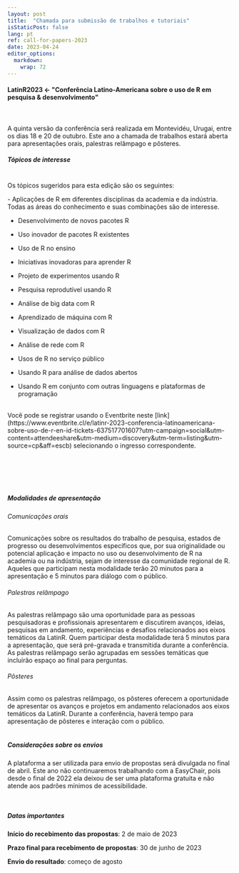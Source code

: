 ```yaml
---
layout: post
title:  "Chamada para submissão de trabalhos e tutoriais"
isStaticPost: false
lang: pt
ref: call-for-papers-2023
date: 2023-04-24
editor_options: 
  markdown: 
    wrap: 72
---
```


#### LatinR2023 \<- "Conferência Latino-Americana sobre o uso de R em pesquisa & desenvolvimento"

<br> <br> A quinta versão da conferência será realizada em Montevidéu,
Urugai, entre os dias 18 e 20 de outubro. Este ano a chamada de
trabalhos estará aberta para apresentações orais, palestras relâmpago e
pôsteres. <br>

##### Tópicos de interesse

<br> Os tópicos sugeridos para esta edição são os seguintes:

\- Aplicações de R em diferentes disciplinas da academia e da indústria.
Todas as áreas do conhecimento e suas combinações são de interesse.

-   Desenvolvimento de novos pacotes R

-   Uso inovador de pacotes R existentes

-   Uso de R no ensino

-   Iniciativas inovadoras para aprender R

-   Projeto de experimentos usando R

-   Pesquisa reprodutível usando R

-   Análise de big data com R

-   Aprendizado de máquina com R

-   Visualização de dados com R

-   Análise de rede com R

-   Usos de R no serviço público

-   Usando R para análise de dados abertos

-   Usando R em conjunto com outras linguagens e plataformas de
    programação

<br>

<div class="boxBorder">
Você pode se registrar usando o Eventbrite neste [link](https://www.eventbrite.cl/e/latinr-2023-conferencia-latinoamericana-sobre-uso-de-r-en-id-tickets-637517701607?utm-campaign=social&utm-content=attendeeshare&utm-medium=discovery&utm-term=listing&utm-source=cp&aff=escb) selecionando o ingresso correspondente.


</div>

<br><br><br><br>


##### Modalidades de apresentação

###### Comunicações orais

Comunicações sobre os resultados do trabalho de pesquisa, estados de
progresso ou desenvolvimentos específicos que, por sua originalidade ou
potencial aplicação e impacto no uso ou desenvolvimento de R na academia
ou na indústria, sejam de interesse da comunidade regional de R. Aqueles
que participam nesta modalidade terão 20 minutos para a apresentação e 5
minutos para diálogo com o público. <br>

###### Palestras relâmpago

As palestras relâmpago são uma oportunidade para as pessoas
pesquisadoras e profissionais apresentarem e discutirem avanços, ideias,
pesquisas em andamento, experiências e desafios relacionados aos eixos
temáticos da LatinR. Quem participar desta modalidade terá 5 minutos
para a apresentação, que será pré-gravada e transmitida durante a
conferência. As palestras relâmpago serão agrupadas em sessões temáticas
que incluirão espaço ao final para perguntas. <br>

###### Pôsteres

Assim como os palestras relâmpago, os pôsteres oferecem a oportunidade
de apresentar os avanços e projetos em andamento relacionados aos eixos
temáticos da LatinR. Durante a conferência, haverá tempo para
apresentação de pôsteres e interação com o público. <br><br>

##### Considerações sobre os envios

A plataforma a ser utilizada para envio de propostas será divulgada no
final de abril. Este ano não continuaremos trabalhando com a EasyChair,
pois desde o final de 2022 ela deixou de ser uma plataforma gratuita e
não atende aos padrões mínimos de acessibilidade.

<br>

##### Datas importantes

**Início do recebimento das propostas**: 2 de maio de 2023

**Prazo final para recebimento de propostas**: 30 de junho de 2023

**Envio do resultado**: começo de agosto

